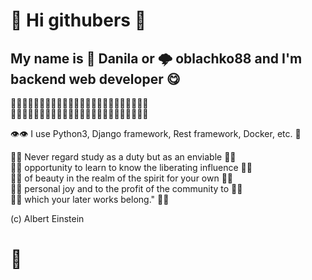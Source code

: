 <h1>🧠 Hi githubers 🥷</h1>  

<h2> My name is 🐼 Danila or 🌩 oblachko88 and I'm backend web developer 😋 </h2>
<p>🥑🥑🥑🥑🥑🥑🥑🥑🥑🥑🥑🥑🥑🥑🥑🥑🥑🥑🥑🥑🥑🥑🥑🥑<br />
🦀🦀🦀🦀🦀🦀🦀🦀🦀🦀🦀🦀🦀🦀🦀🦀🦀🦀🦀🦀🦀🦀🦀🦀</p>
<p>👁👁 I use Python3, Django framework, Rest framework, Docker, etc. 🙌 </p>

<p>
🧙‍♂️ Never regard study as a duty but as an enviable 🧙‍♀️<br />
🧙‍♂️ opportunity to learn to know the liberating influence 🧙‍♀️<br /> 
🧙‍♂️ of beauty in the realm of the spirit for your own 🧙‍♀️<br /> 
🧙‍♂️ personal joy and to the profit of the community to 🧙‍♀️<br />
🧙‍♂️ which your later works belong." 🧙‍♀️ 
</p>
(c) Albert Einstein 
<h1>🤯</h1>

